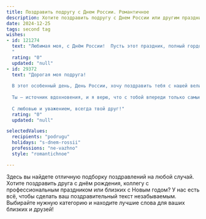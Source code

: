 ```yaml
---
title: Поздравить подругу с Днем России. Романтичное
description: Хотите поздравить подругу с Днем России или другим праздником? Наш ИИ создаст незабываемое поздравление, а вы обязательно выделитесь среди других.  
date: 2024-12-25
tags: second tag
wishes:
- id: 121274
  text: "Любимая моя, с Днём России!  Пусть этот праздник, полный гордости за нашу страну и надежды на светлое будущее, станет символом нашей с тобой крепкой и нежной любви.  Пусть всё в нашей жизни будет так же прекрасно и гармонично, как необъятные просторы нашей Родины.  Счастья тебе, моя дорогая!
  "
  rating: "0"
  updated: "null"
- id: 29372
  text: "Дорогая моя подруга!
  
  В этот особенный день, День России, хочу поздравить тебя с нашей великой страной, которой ты являешься частью. Ты — как яркая звезда на её небосводе, наполняющая своей энергией и светом каждый уголок. Пусть в твоей жизни всегда будет место для мечты, как в широких просторах нашей родины, и пусть каждый день радует новыми открытиями и счастливыми моментами.
  
  Ты — источник вдохновения, и я верю, что с тобой впереди только самые светлые горизонты. С праздником тебя, моя дорогая! Пусть любовь и гармония окружают тебя, как зелёные поля и бескрайние реки, а каждый шаг ведёт к счастью.
  
  С любовью и уважением, всегда твой друг!"
  rating: "0"
  updated: "null"

selectedValues:
  recipients: "podrugu"
  holidays: "s-dnem-rossii"
  professions: "ne-vazhno"
  style: "romantichnoe"

---
```


Здесь вы найдете отличную подборку поздравлений на любой случай.
Хотите поздравить друга с днём рождения, коллегу с профессиональным праздником или близких с Новым годом? У нас есть всё, чтобы сделать ваш поздравительный текст незабываемым. Выбирайте нужную категорию и находите лучшие слова для ваших близких и друзей!

